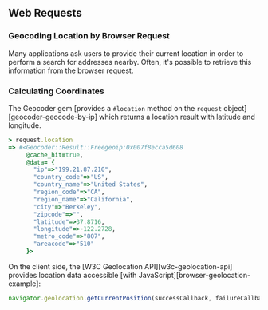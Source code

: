 ## Web Requests

### Geocoding Location by Browser Request

Many applications ask users to provide their current location in order to
perform a search for addresses nearby. Often, it's possible to retrieve this
information from the browser request.

### Calculating Coordinates

The Geocoder gem [provides a `#location` method on the `request`
object][geocoder-geocode-by-ip] which returns a location result with latitude
and longitude.

```ruby
> request.location
=> #<Geocoder::Result::Freegeoip:0x007f8ecca5d608
     @cache_hit=true,
     @data= {
       "ip"=>"199.21.87.210",
       "country_code"=>"US",
       "country_name"=>"United States",
       "region_code"=>"CA",
       "region_name"=>"California",
       "city"=>"Berkeley",
       "zipcode"=>"",
       "latitude"=>37.8716,
       "longitude"=>-122.2728,
       "metro_code"=>"807",
       "areacode"=>"510"
     }>
```

On the client side, the [W3C Geolocation API][w3c-geolocation-api] provides
location data accessible [with JavaScript][browser-geolocation-example]:

```javascript
navigator.geolocation.getCurrentPosition(successCallback, failureCallback);
```

